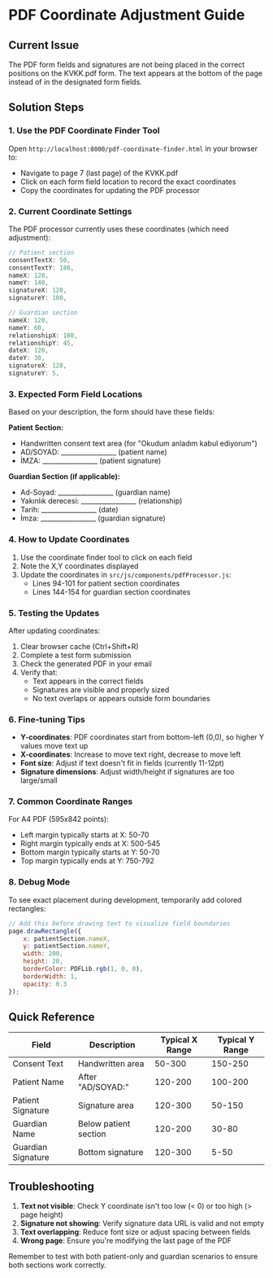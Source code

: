 # PDF Coordinate Adjustment Guide

## Current Issue
The PDF form fields and signatures are not being placed in the correct positions on the KVKK.pdf form. The text appears at the bottom of the page instead of in the designated form fields.

## Solution Steps

### 1. Use the PDF Coordinate Finder Tool
Open `http://localhost:8000/pdf-coordinate-finder.html` in your browser to:
- Navigate to page 7 (last page) of the KVKK.pdf
- Click on each form field location to record the exact coordinates
- Copy the coordinates for updating the PDF processor

### 2. Current Coordinate Settings
The PDF processor currently uses these coordinates (which need adjustment):

```javascript
// Patient section
consentTextX: 50,
consentTextY: 180,
nameX: 120,
nameY: 140,
signatureX: 120,
signatureY: 100,

// Guardian section
nameX: 120,
nameY: 60,
relationshipX: 180,
relationshipY: 45,
dateX: 120,
dateY: 30,
signatureX: 120,
signatureY: 5,
```

### 3. Expected Form Field Locations
Based on your description, the form should have these fields:

**Patient Section:**
- Handwritten consent text area (for "Okudum anladım kabul ediyorum")
- AD/SOYAD: _________________ (patient name)
- İMZA: _________________ (patient signature)

**Guardian Section (if applicable):**
- Ad-Soyad: _________________ (guardian name)
- Yakınlık derecesi: _________________ (relationship)
- Tarih: _________________ (date)
- İmza: _________________ (guardian signature)

### 4. How to Update Coordinates

1. Use the coordinate finder tool to click on each field
2. Note the X,Y coordinates displayed
3. Update the coordinates in `src/js/components/pdfProcessor.js`:
   - Lines 94-101 for patient section coordinates
   - Lines 144-154 for guardian section coordinates

### 5. Testing the Updates

After updating coordinates:
1. Clear browser cache (Ctrl+Shift+R)
2. Complete a test form submission
3. Check the generated PDF in your email
4. Verify that:
   - Text appears in the correct fields
   - Signatures are visible and properly sized
   - No text overlaps or appears outside form boundaries

### 6. Fine-tuning Tips

- **Y-coordinates**: PDF coordinates start from bottom-left (0,0), so higher Y values move text up
- **X-coordinates**: Increase to move text right, decrease to move left
- **Font size**: Adjust if text doesn't fit in fields (currently 11-12pt)
- **Signature dimensions**: Adjust width/height if signatures are too large/small

### 7. Common Coordinate Ranges

For A4 PDF (595x842 points):
- Left margin typically starts at X: 50-70
- Right margin typically ends at X: 500-545
- Bottom margin typically starts at Y: 50-70
- Top margin typically ends at Y: 750-792

### 8. Debug Mode

To see exact placement during development, temporarily add colored rectangles:

```javascript
// Add this before drawing text to visualize field boundaries
page.drawRectangle({
    x: patientSection.nameX,
    y: patientSection.nameY,
    width: 200,
    height: 20,
    borderColor: PDFLib.rgb(1, 0, 0),
    borderWidth: 1,
    opacity: 0.3
});
```

## Quick Reference

| Field | Description | Typical X Range | Typical Y Range |
|-------|-------------|-----------------|-----------------|
| Consent Text | Handwritten area | 50-300 | 150-250 |
| Patient Name | After "AD/SOYAD:" | 120-200 | 100-200 |
| Patient Signature | Signature area | 120-300 | 50-150 |
| Guardian Name | Below patient section | 120-200 | 30-80 |
| Guardian Signature | Bottom signature | 120-300 | 5-50 |

## Troubleshooting

1. **Text not visible**: Check Y coordinate isn't too low (< 0) or too high (> page height)
2. **Signature not showing**: Verify signature data URL is valid and not empty
3. **Text overlapping**: Reduce font size or adjust spacing between fields
4. **Wrong page**: Ensure you're modifying the last page of the PDF

Remember to test with both patient-only and guardian scenarios to ensure both sections work correctly.